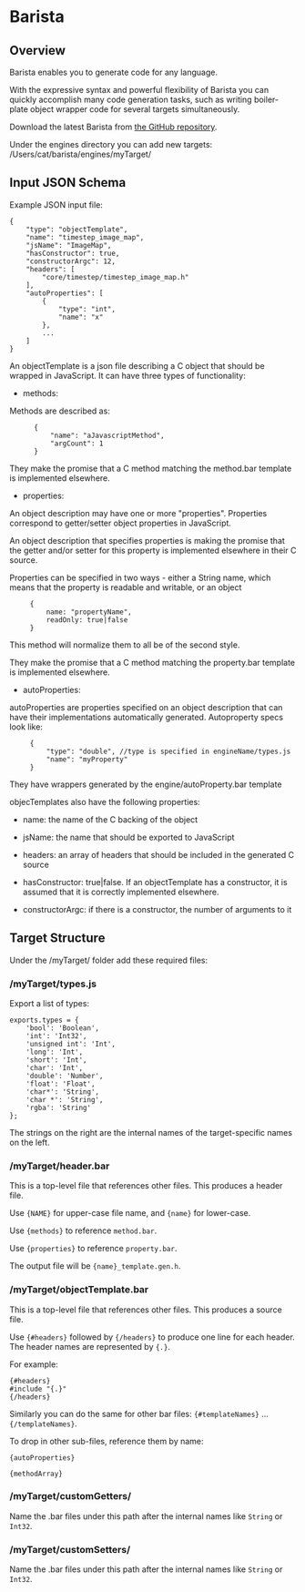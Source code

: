 # Barista

## Overview

Barista enables you to generate code for any language.

With the expressive syntax and powerful flexibility of Barista you can quickly accomplish many code generation tasks, such as writing boiler-plate object wrapper code for several targets simultaneously.

Download the latest Barista from [the GitHub repository](http://github.com/hashcube/Barista).

Under the engines directory you can add new targets:
/Users/cat/barista/engines/myTarget/

## Input JSON Schema

Example JSON input file:

~~~
{
	"type": "objectTemplate",
	"name": "timestep_image_map",
	"jsName": "ImageMap",
	"hasConstructor": true,
	"constructorArgc": 12,
	"headers": [
		"core/timestep/timestep_image_map.h"
	],
	"autoProperties": [
		{
			"type": "int",
			"name": "x"
		},
		...
	]
}
~~~

An objectTemplate is a json file describing a C object that
should be wrapped in JavaScript.  It can have three types of
functionality:

+ methods:

Methods are described as:

~~~
      {
          "name": "aJavascriptMethod",
          "argCount": 1
      }
~~~

They make the promise that a C method matching the method.bar
template is implemented elsewhere.

 + properties:

An object description may have one or more "properties".  Properties
correspond to getter/setter object properties in JavaScript.

An object description that specifies properties is making the promise
that the getter and/or setter for this property is implemented elsewhere
in their C source.

Properties can be specified in two ways - either a String name, which
means that the property is readable and writable, or an object

~~~
     {
         name: "propertyName",
         readOnly: true|false
     }
~~~

This method will normalize them to all be of the second style.

They make the promise that a C method matching the property.bar
template is implemented elsewhere.

 + autoProperties:

autoProperties are properties specified on an object
description that can have their implementations automatically
generated.  Autoproperty specs look like:

~~~
     {
         "type": "double", //type is specified in engineName/types.js
         "name": "myProperty"
     }
~~~

They have wrappers generated by the engine/autoProperty.bar template

objecTemplates also have the following properties:

+ name: the name of the C backing of the object

+ jsName: the name that should be exported to JavaScript

+ headers: an array of headers that should be included in the generated C source

+ hasConstructor: true|false.  If an objectTemplate has a constructor, it is assumed that it is correctly implemented elsewhere.

+ constructorArgc: if there is a constructor, the number of arguments to it

## Target Structure

Under the /myTarget/ folder add these required files:

### /myTarget/types.js

Export a list of types:

~~~
exports.types = {
    'bool': 'Boolean',
    'int': 'Int32',
    'unsigned int': 'Int',
    'long': 'Int',
    'short': 'Int',
    'char': 'Int',
    'double': 'Number',
    'float': 'Float',
    'char*': 'String',
    'char *': 'String',
    'rgba': 'String'
};
~~~

The strings on the right are the internal names of the target-specific names on the left.

### /myTarget/header.bar

This is a top-level file that references other files.  This produces a header file.

Use `{NAME}` for upper-case file name, and `{name}` for lower-case.

Use `{methods}` to reference `method.bar`.

Use `{properties}` to reference `property.bar`.

The output file will be `{name}_template.gen.h`.

### /myTarget/objectTemplate.bar

This is a top-level file that references other files.  This produces a source file.

Use `{#headers}` followed by `{/headers}` to produce one line for each header.  The header names are represented by `{.}`.

For example:

~~~
{#headers}
#include "{.}"
{/headers}
~~~

Similarly you can do the same for other bar files: `{#templateNames}` ... `{/templateNames}`.

To drop in other sub-files, reference them by name:

~~~
{autoProperties}

{methodArray}
~~~

### /myTarget/customGetters/

Name the .bar files under this path after the internal names like `String` or `Int32`.

### /myTarget/customSetters/

Name the .bar files under this path after the internal names like `String` or `Int32`.

